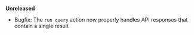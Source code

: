 **Unreleased**

* Bugfix: The `run query` action now properly handles API responses that contain a single result

